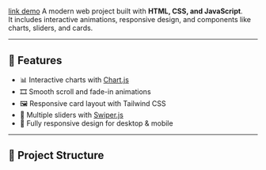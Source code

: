 
# <Project Name>
<a href="https://amirbgheri.github.io/hooked.website/">link demo</a>
A modern web project built with **HTML, CSS, and JavaScript**.  
It includes interactive animations, responsive design, and components like charts, sliders, and cards.

---

## 🚀 Features
- 📊 Interactive charts with [Chart.js](https://www.chartjs.org/)  
- 🎞️ Smooth scroll and fade-in animations  
- 🖼️ Responsive card layout with Tailwind CSS  
- 🎠 Multiple sliders with [Swiper.js](https://swiperjs.com/)  
- 📱 Fully responsive design for desktop & mobile  

---

## 📂 Project Structure

